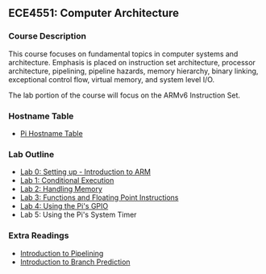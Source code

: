 ## ECE4551: Computer Architecture
### Course Description
This course focuses on fundamental topics in computer systems and architecture.  Emphasis is placed on instruction set architecture, processor architecture, pipelining, pipeline hazards, memory hierarchy, binary linking, exceptional control flow, virtual memory, and system level I/O.  

The lab portion of the course will focus on the ARMv6 Instruction Set.

### Hostname Table
- [Pi Hostname Table](https://github.com/xaviermerino/ECE4551-Computer-Architecture/blob/master/Extra-Readings/Hostname-Table/README.md)

### Lab Outline
- [Lab 0: Setting up - Introduction to ARM](https://github.com/xaviermerino/ECE4551-Computer-Architecture/blob/master/Lab-0/README.md)
- [Lab 1: Conditional Execution](https://github.com/xaviermerino/ECE4551-Computer-Architecture/blob/master/Lab-1/README.md)
- [Lab 2: Handling Memory](https://github.com/xaviermerino/ECE4551-Computer-Architecture/blob/master/Lab-2/README.md)
- [Lab 3: Functions and Floating Point Instructions](https://github.com/xaviermerino/ECE4551-Computer-Architecture/blob/master/Lab-3/README.md)
- [Lab 4: Using the Pi's GPIO](https://github.com/xaviermerino/ECE4551-Computer-Architecture/blob/master/Lab-4/README.md)
- Lab 5: Using the Pi's System Timer

### Extra Readings
- [Introduction to Pipelining](https://github.com/xaviermerino/ECE4551-Computer-Architecture/blob/master/Extra-Readings/Pipelining-1/README.md)
- [Introduction to Branch Prediction](https://github.com/xaviermerino/ECE4551-Computer-Architecture/blob/master/Extra-Readings/Branch-Prediction/README.md)
